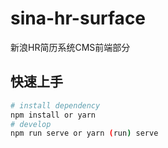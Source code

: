 # sina-hr-surface
新浪HR简历系统CMS前端部分
## 快速上手
```sh
# install dependency
npm install or yarn
# develop
npm run serve or yarn (run) serve
```
